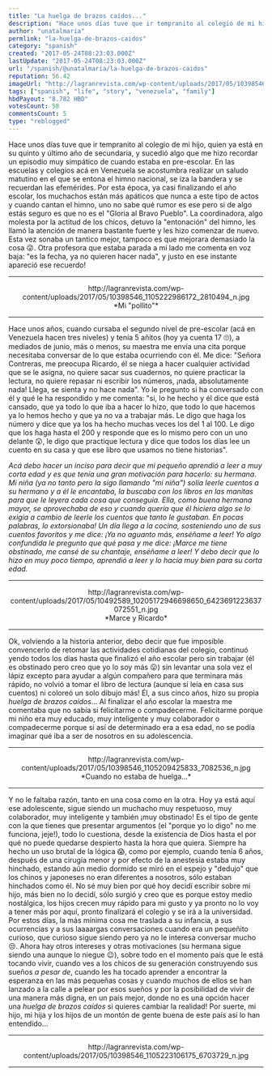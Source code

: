 ```yaml
---
title: "La huelga de brazos caídos..."
description: "Hace unos días tuve que ir tempranito al colegio de mi hijo, quien ya está en su quinto y último año de secundaria, y sucedió algo que me hizo recorda..."
author: "unatalmaria"
permlink: "la-huelga-de-brazos-caidos"
category: "spanish"
created: "2017-05-24T08:23:03.000Z"
lastUpdate: "2017-05-24T08:23:03.000Z"
url: "/spanish/@unatalmaria/la-huelga-de-brazos-caidos"
reputation: 56.42
imageUrl: "http://lagranrevista.com/wp-content/uploads/2017/05/10398546_1105222986172_2810494_n.jpg"
tags: ["spanish", "life", "story", "venezuela", "family"]
hbdPayout: "8.782 HBD"
votesCount: 58
commentsCount: 5
type: "reblogged"
---
```

Hace unos días tuve que ir tempranito al colegio de mi hijo, quien ya está en su quinto y último año de secundaria, y sucedió algo que me hizo recordar un episodio muy simpático de cuando estaba en pre-escolar.
En las escuelas y colegios acá en Venezuela se acostumbra realizar un saludo matutino en el que se entona el himno nacional, se iza la bandera y se recuerdan las efemérides. Por esta época, ya casi finalizando el año escolar, los muchachos están más apáticos que nunca a este tipo de actos y cuando cantan el himno, uno no sabe qué rumor es ese pero si de algo estás seguro es que no es el "Gloria al Bravo Pueblo".  La coordinadora, algo molesta por la actitud de los chicos, detuvo la "entonación" del himno, les llamó la atención de manera bastante fuerte y les hizo comenzar de nuevo. Esta vez sonaba un tantico mejor, tampoco es que mejorara demasiado la cosa 😜. Otra profesora que estaba parada a mi lado me comenta en voz baja: "es la fecha, ya no quieren hacer nada", y justo en ese instante apareció ese recuerdo!
<hr>

<center>http://lagranrevista.com/wp-content/uploads/2017/05/10398546_1105222986172_2810494_n.jpg</center>
<center>*Mi "pollito"*</center>

<hr>
Hace unos años, cuando cursaba el segundo nivel de pre-escolar (acá en Venezuela hacen tres niveles) y tenía 5 añitos (hoy ya cuenta 17 🙄), a mediados de junio, más o menos,  su maestra me envía una cita porque necesitaba conversar de lo que estaba ocurriendo con él. Me dice: "Señora Contreras, me preocupa Ricardo, él se niega a hacer cualquier actividad que se le asigna, no quiere sacar sus cuadernos, no quiere practicar la lectura, no quiere repasar ni escribir los números, ¡nada, absolutamente nada! Llega, se sienta y no hace nada". Yo le pregunto si ha conversado con él y qué le ha respondido y me comenta: "si, lo he hecho y él dice que está cansado, que ya todo lo que iba a hacer lo hizo, que todo lo que hacemos ya lo hemos hecho y que ya no va a trabajar más. Le digo que haga los número y dice que ya los ha hecho muchas veces los del 1 al 100. Le digo que los haga hasta el 200 y responde que es lo mismo pero con un uno delante 😲, le digo que practique lectura y dice que todos los días lee un cuento en su casa y que ese libro que usamos no tiene historias".

*Acá debo hacer un inciso para decir que mi pequeño aprendió a leer a muy corta edad y es que tenía una gran motivación para hacerlo: su hermana. Mi niña (ya no tanto pero la sigo llamando "mi niña") solía leerle cuentos a su hermano y a él le encantaba, la buscaba con los libros en las manitas para que le leyera cada cosa que conseguía. Ella, como buena hermana mayor, se aprovechaba de eso y cuando quería que él hiciera algo se lo exigía a cambio de leerle los cuentos que tanto le gustaban. En pocas palabras, lo extorsionaba! Un día llega a la cocina, sosteniendo uno de sus cuentos favoritos y me dice: ¡Ya no aguanto más, enséñame a leer! Yo algo confundida le pregunto que qué pasa y me dice: ¡Marce me tiene obstinado, me cansé de su chantaje, enséñame a leer! Y debo decir que lo hizo en muy poco tiempo, aprendió a leer y lo hacía muy bien para su corta edad.* 
<hr>

<center>http://lagranrevista.com/wp-content/uploads/2017/05/10492589_10205172946698650_6423691223637072551_n.jpg</center>
<center>*Marce y Ricardo*</center>

<hr>

Ok, volviendo a la historia anterior, debo decir que fue imposible convencerlo de retomar las actividades cotidianas del colegio, continuó yendo todos los días hasta que finalizó el año escolar pero sin trabajar (él es obstinado pero creo que yo lo soy más 😛) sin levantar una sola vez el lápiz excepto para ayudar a algún compañero para que terminara más rápido, no volvió a tomar el libro de lectura (aunque sí leía en casa sus cuentos) ni coloreó un solo dibujo más! Él, a sus cinco años, hizo su propia *huelga de brazos caídos*...
Al finalizar el año escolar la maestra me comentaba que no sabía si felicitarme o compadecerme. Felicitarme porque mi niño era muy educado, muy inteligente y muy colaborador o compadecerme porque si así de determinado era a esa edad, no se podía imaginar qué iba a ser de nosotros en su adolescencia.
<hr>


<center>http://lagranrevista.com/wp-content/uploads/2017/05/10398546_1105209425833_7082536_n.jpg</center>
<center>*Cuando no estaba de huelga...*</center>

<hr>

Y no le faltaba razón, tanto en una cosa como en la otra. Hoy ya está aquí ese adolescente, sigue siendo un muchacho muy respetuoso, muy colaborador, muy inteligente y también ¡muy obstinado! Es el tipo de gente con la que tienes que presentar argumentos (el "porque yo lo digo" no me funciona, jeje!), todo lo cuestiona, desde la existencia de Dios hasta el por qué no puede quedarse despierto hasta la hora que quiera. Siempre ha hecho un uso brutal de la lógica 😱, como por ejemplo, cuando tenía 6 años, después de una cirugía menor y por efecto de la anestesia estaba muy hinchado, estando aún medio dormido  se miró en el espejo y "dedujo" que los chinos y japoneses no eran diferentes a nosotros, sólo estaban hinchados como él.
No sé muy bien por qué hoy decidí escribir sobre mi hijo, más bien no lo decidí, sólo surgió y creo que es porque estoy medio nostálgica, los hijos crecen muy rápido para mi gusto y ya pronto no lo voy a tener más por aquí, pronto finalizará el colegio y se irá a la universidad. Por estos días, la más mínima cosa me traslada a su infancia, a sus ocurrencias y a sus laaaargas conversaciones cuando era un pequeñito curioso, que curioso sigue siendo pero ya no le interesa conversar mucho 😒. 
Ahora hay otros intereses y otras motivaciones (su hermana sigue siendo una aunque lo niegue 😉), sobre todo en el momento país que le está tocando vivir, cuando ves a los chicos de su generación construyendo sus sueños *a pesar de*, cuando les ha tocado aprender a encontrar la esperanza en las más pequeñas cosas y cuando muchos de ellos se han lanzado a la calle a pelear por esos sueños y por la posibilidad de vivir de una manera más digna, en un país mejor, donde no es una opción  hacer una *huelga de brazos caídos* si quieres cambiar la realidad!
Por suerte, mi hijo, mi hija y los hijos de un montón de gente buena de este país así lo han entendido...
<hr>

<center>http://lagranrevista.com/wp-content/uploads/2017/05/10398546_1105223106175_6703729_n.jpg</center>

<hr>